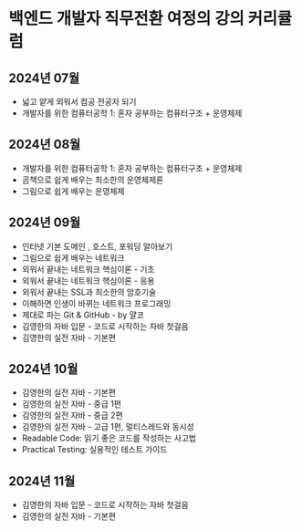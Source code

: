 # 백엔드 개발자 직무전환 여정의 강의 커리큘럼

## 2024년 07월

- 넓고 얕게 외워서 컴공 전공자 되기
- 개발자를 위한 컴퓨터공학 1: 혼자 공부하는 컴퓨터구조 + 운영체제

## 2024년 08월

- 개발자를 위한 컴퓨터공학 1: 혼자 공부하는 컴퓨터구조 + 운영체제
- 곰책으로 쉽게 배우는 최소한의 운영체제론
- 그림으로 쉽게 배우는 운영체제

## 2024년 09월

- 인터넷 기본 도메인 , 호스트, 포워딩 알아보기
- 그림으로 쉽게 배우는 네트워크
- 외워서 끝내는 네트워크 핵심이론 - 기초
- 외워서 끝내는 네트워크 핵심이론 - 응용
- 외워서 끝내는 SSL과 최소한의 암호기술
- 이해하면 인생이 바뀌는 네트워크 프로그래밍
- 제대로 파는 Git & GitHub - by 얄코
- 김영한의 자바 입문 - 코드로 시작하는 자바 첫걸음
- 김영한의 실전 자바 - 기본편

## 2024년 10월

- 김영한의 실전 자바 - 기본편
- 김영한의 실전 자바 - 중급 1편
- 김영한의 실전 자바 - 중급 2편
- 김영한의 실전 자바 - 고급 1편, 멀티스레드와 동시성
- Readable Code: 읽기 좋은 코드를 작성하는 사고법
- Practical Testing: 실용적인 테스트 가이드

## 2024년 11월

- 김영한의 자바 입문 - 코드로 시작하는 자바 첫걸음
- 김영한의 실전 자바 - 기본편